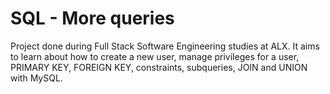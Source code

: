 # SQL - More queries
Project done during Full Stack Software Engineering studies at ALX.  It aims to learn about how to create a new user, manage privileges for a user, PRIMARY KEY, FOREIGN KEY, constraints, subqueries, JOIN and UNION with MySQL.
